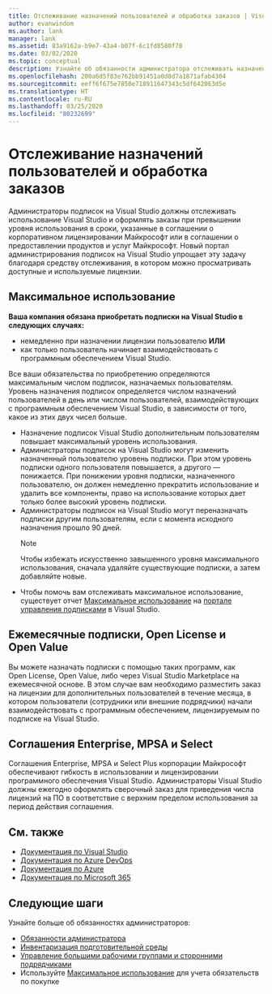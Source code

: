 ```yaml
---
title: Отслеживание назначений пользователей и обработка заказов | Visual Studio Marketplace
author: evanwindom
ms.author: lank
manager: lank
ms.assetid: 83a9162a-b9e7-43a4-b07f-6c1fd8580f78
ms.date: 03/02/2020
ms.topic: conceptual
description: Узнайте об обязанности администратора отслеживать назначения пользователей и обрабатывать заказы.
ms.openlocfilehash: 200a6d5f83e762bb91451a0d8d7a1871afab4304
ms.sourcegitcommit: eeff6f675e7850e718911647343c5df642063d5e
ms.translationtype: HT
ms.contentlocale: ru-RU
ms.lasthandoff: 03/25/2020
ms.locfileid: "80232699"
---
```

# <a name="track-user-assignment-and-process-orders"></a>Отслеживание назначений пользователей и обработка заказов
Администраторы подписок на Visual Studio должны отслеживать использование Visual Studio и оформлять заказы при превышении уровня использования в сроки, указанные в соглашении о корпоративном лицензировании Майкрософт или в соглашении о предоставлении продуктов и услуг Майкрософт. Новый портал администрирования подписок на Visual Studio упрощает эту задачу благодаря средству отслеживания, в котором можно просматривать доступные и используемые лицензии.

## <a name="maximum-usage"></a>Максимальное использование
**Ваша компания обязана приобретать подписки на Visual Studio в следующих случаях:**
- немедленно при назначении лицензии пользователю **ИЛИ**
- как только пользователь начинает взаимодействовать с программным обеспечением Visual Studio.

Все ваши обязательства по приобретению определяются максимальным числом подписок, назначаемых пользователям. Уровень назначения подписок определяется числом назначений пользователей в день или числом пользователей, взаимодействующих с программным обеспечением Visual Studio, в зависимости от того, какое из этих двух чисел больше.

- Назначение подписок Visual Studio дополнительным пользователям повышает максимальный уровень использования.  
- Администраторы подписок на Visual Studio могут изменить назначенный пользователю уровень подписки. При этом уровень подписки одного пользователя повышается, а другого — понижается. При понижении уровня подписки, назначенного пользователю, он должен немедленно прекратить использование и удалить все компоненты, право на использование которых дает только более высокий уровень подписки. 
- Администраторы подписок на Visual Studio могут переназначать подписки другим пользователям, если с момента исходного назначения прошло 90 дней. 
    > [!NOTE]
    > Чтобы избежать искусственно завышенного уровня максимального использования, сначала удаляйте существующие подписки, а затем добавляйте новые. 
- Чтобы помочь вам отслеживать максимальное использование, существует отчет [Максимальное использование](maximum-usage.md) на [портале управления подписками](https://manage.visualstudio.com) в Visual Studio. 

## <a name="monthly-subscriptions-open-license-or-open-value"></a>Ежемесячные подписки, Open License и Open Value
Вы можете назначать подписки с помощью таких программ, как Open License, Open Value, либо через Visual Studio Marketplace на ежемесячной основе. В этом случае вам необходимо разместить заказ на лицензии для дополнительных пользователей в течение месяца, в котором пользователи (сотрудники или внешние подрядчики) начали взаимодействовать с программным обеспечением, лицензируемым по подписке на Visual Studio.

## <a name="enterprise-mpsa-and-select-agreements"></a>Соглашения Enterprise, MPSA и Select
Соглашения Enterprise, MPSA и Select Plus корпорации Майкрософт обеспечивают гибкость в использовании и лицензировании программного обеспечения Visual Studio. Администраторы Visual Studio должны ежегодно оформлять сверочный заказ для приведения числа лицензий на ПО в соответствие с верхним пределом использования за период действия соглашения.

## <a name="see-also"></a>См. также
- [Документация по Visual Studio](https://docs.microsoft.com/visualstudio/)
- [Документация по Azure DevOps](https://docs.microsoft.com/azure/devops/)
- [Документация по Azure](https://docs.microsoft.com/azure/)
- [Документация по Microsoft 365](https://docs.microsoft.com/microsoft-365/)

## <a name="next-steps"></a>Следующие шаги
Узнайте больше об обязанностях администраторов:
- [Обязанности администратора](admin-responsibilities.md)
- [Инвентаризация подготовительной среды](admin-inventory.md)
- [Управление большими рабочими группами и сторонними подрядчиками](manage-teams.md)
- Используйте [Максимальное использование](maximum-usage.md) для учета обязательств по покупке

